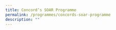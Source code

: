 ```yaml
---
title: Concord’s SOAR Programme
permalink: /programmes/concords-soar-programme
description: ""
---
```

